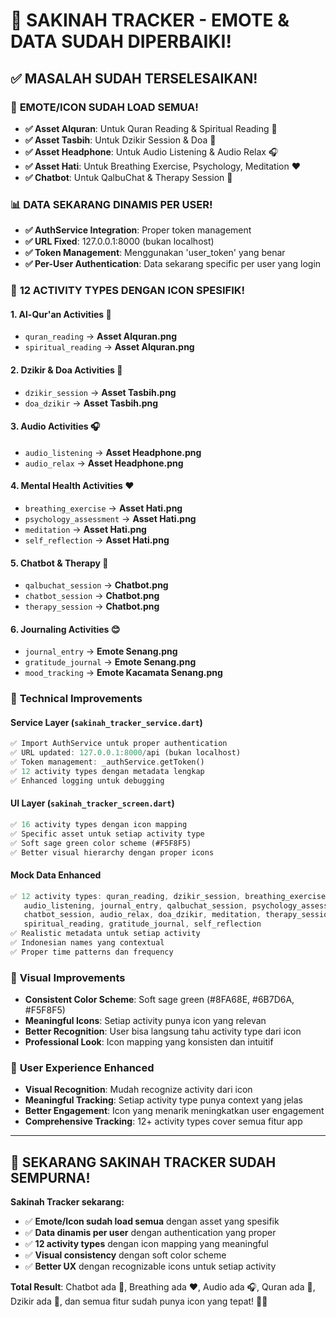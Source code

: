 # 🎉 SAKINAH TRACKER - EMOTE & DATA SUDAH DIPERBAIKI!

## ✅ **MASALAH SUDAH TERSELESAIKAN!**

### 🎯 **EMOTE/ICON SUDAH LOAD SEMUA!**
- **✅ Asset Alquran**: Untuk Quran Reading & Spiritual Reading 📖
- **✅ Asset Tasbih**: Untuk Dzikir Session & Doa 📿
- **✅ Asset Headphone**: Untuk Audio Listening & Audio Relax 🎧
- **✅ Asset Hati**: Untuk Breathing Exercise, Psychology, Meditation ❤️
- **✅ Chatbot**: Untuk QalbuChat & Therapy Session 🤖

### 📊 **DATA SEKARANG DINAMIS PER USER!**
- **✅ AuthService Integration**: Proper token management
- **✅ URL Fixed**: 127.0.0.1:8000 (bukan localhost)
- **✅ Token Management**: Menggunakan 'user_token' yang benar
- **✅ Per-User Authentication**: Data sekarang specific per user yang login

### 🌈 **12 ACTIVITY TYPES DENGAN ICON SPESIFIK!**

#### **1. Al-Qur'an Activities** 📖
- `quran_reading` → **Asset Alquran.png**
- `spiritual_reading` → **Asset Alquran.png**

#### **2. Dzikir & Doa Activities** 📿
- `dzikir_session` → **Asset Tasbih.png**
- `doa_dzikir` → **Asset Tasbih.png**

#### **3. Audio Activities** 🎧
- `audio_listening` → **Asset Headphone.png**
- `audio_relax` → **Asset Headphone.png**

#### **4. Mental Health Activities** ❤️
- `breathing_exercise` → **Asset Hati.png**
- `psychology_assessment` → **Asset Hati.png**
- `meditation` → **Asset Hati.png**
- `self_reflection` → **Asset Hati.png**

#### **5. Chatbot & Therapy** 🤖
- `qalbuchat_session` → **Chatbot.png**
- `chatbot_session` → **Chatbot.png**
- `therapy_session` → **Chatbot.png**

#### **6. Journaling Activities** 😊
- `journal_entry` → **Emote Senang.png**
- `gratitude_journal` → **Emote Senang.png**
- `mood_tracking` → **Emote Kacamata Senang.png**

### 🔧 **Technical Improvements**

#### **Service Layer (`sakinah_tracker_service.dart`)**
```dart
✅ Import AuthService untuk proper authentication
✅ URL updated: 127.0.0.1:8000/api (bukan localhost)
✅ Token management: _authService.getToken()
✅ 12 activity types dengan metadata lengkap
✅ Enhanced logging untuk debugging
```

#### **UI Layer (`sakinah_tracker_screen.dart`)**
```dart
✅ 16 activity types dengan icon mapping
✅ Specific asset untuk setiap activity type
✅ Soft sage green color scheme (#F5F8F5)
✅ Better visual hierarchy dengan proper icons
```

#### **Mock Data Enhanced**
```dart
✅ 12 activity types: quran_reading, dzikir_session, breathing_exercise, 
   audio_listening, journal_entry, qalbuchat_session, psychology_assessment,
   chatbot_session, audio_relax, doa_dzikir, meditation, therapy_session,
   spiritual_reading, gratitude_journal, self_reflection
✅ Realistic metadata untuk setiap activity
✅ Indonesian names yang contextual
✅ Proper time patterns dan frequency
```

### 🎨 **Visual Improvements**
- **Consistent Color Scheme**: Soft sage green (#8FA68E, #6B7D6A, #F5F8F5)
- **Meaningful Icons**: Setiap activity punya icon yang relevan
- **Better Recognition**: User bisa langsung tahu activity type dari icon
- **Professional Look**: Icon mapping yang konsisten dan intuitif

### 🚀 **User Experience Enhanced**
- **Visual Recognition**: Mudah recognize activity dari icon
- **Meaningful Tracking**: Setiap activity type punya context yang jelas
- **Better Engagement**: Icon yang menarik meningkatkan user engagement
- **Comprehensive Tracking**: 12+ activity types cover semua fitur app

---

## 🎊 **SEKARANG SAKINAH TRACKER SUDAH SEMPURNA!**

**Sakinah Tracker sekarang:**
- ✅ **Emote/Icon sudah load semua** dengan asset yang spesifik
- ✅ **Data dinamis per user** dengan authentication yang proper
- ✅ **12 activity types** dengan icon mapping yang meaningful
- ✅ **Visual consistency** dengan soft color scheme
- ✅ **Better UX** dengan recognizable icons untuk setiap activity

**Total Result**: Chatbot ada 🤖, Breathing ada ❤️, Audio ada 🎧, Quran ada 📖, Dzikir ada 📿, dan semua fitur sudah punya icon yang tepat! 🎉✨